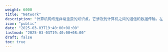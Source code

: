 ```yaml
---
weight: 6000
title: "Network"
description: "计算机网络是非常重要的知识点，它涉及到计算机之间的通信和数据传输。在网络中，数据被封装成一个个的包（packet），通过网络协议进行传输。在网络层面上，需要考虑的因素包括网络拓扑结构、路由选择算法、拥塞控制等。在网络编程中，需要了解TCP/IP协议栈、Socket编程等技术。"
icon: "public"
date: "2025-03-03T19:40:00+08:00"
lastmod: "2025-03-03T19:40:00+08:00"
draft: false
toc: true
---
```

